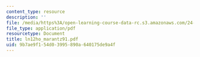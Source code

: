```yaml
---
content_type: resource
description: ''
file: /media/https%3A/open-learning-course-data-rc.s3.amazonaws.com/24-951-introduction-to-syntax-fall-2003/9b7ae9f154d03995890a640175de9a4f_ln12ho_marantz91.pdf
file_type: application/pdf
resourcetype: Document
title: ln12ho_marantz91.pdf
uid: 9b7ae9f1-54d0-3995-890a-640175de9a4f
---
```

